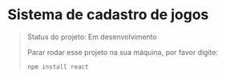 <h1>Sistema de cadastro de jogos</h1>

> Status do projeto: Em desenvolvimento
>
> Parar rodar esse projeto na sua máquina, por favor digite:
>
> ```
> npm install react
> ```
> 
